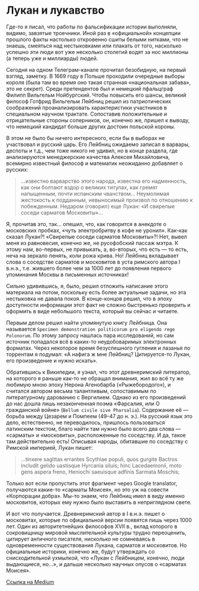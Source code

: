 # Лукан и лукавство

Где-то я писал, что работы по фальсификации истории выполняли, видимо, завзятые троечники. Иной раз в «официальной» концепции прошлого факты настолько откровенно сшиты белыми нитками, что не знаешь, смеяться над нестыковками или плакать от того, насколько успешно эти люди вот уже несколько столетий водят за нос миллионы (а теперь уже и миллиарды) людей.

Сегодня на одном Телеграм-канале прочитал безобидную, на первый взгляд, заметку. В 1669 году в Польше проходили очередные выборы короля (была там во время оно такая странная «национальная забава», это не секрет). Среди претендентов был и немецкий пфальцграф Филипп Вильгельм Нойбургский. Чтобы повысить его шансы, великий философ Готфрид Вильгельм Лейбниц решил из патриотических соображений проанализировать характеристики участников в специальном научном трактате. Сопоставив положительные и отрицательные стороны соперников, он, конечно же, пришел к выводу, что немецкий кандидат больше других достоин польской короны.

В этом не было бы ничего интересного, если бы в выборах не участвовал и русский царь. Его Лейбниц ожидаемо записал в варвары, деспоты и т.д., чем тоже никого не удивил, но в конце раздела, где анализируются менеджерские качества Алексея Михайловича, всемирно известный философ и математик неожиданно добавляет о русских:

> …известно варварство этого народа, известна его надменность, как они болтают вздор о великих титулах, как гремят напыщенным, почти испанским чванством… Неумолимая жестокость к подданным, невыносимый произвол по отношению к побежденным. Недаром ⟨говорил⟩ еще Лукан: «И свирепые соседи сарматов Московиты»…

Я, прочитав это, так… опешил, что, как говорится в анекдоте о московских пробках, «чуть электробритву в кофе не уронил». Как-как сказал Лукан?! «Свирепые соседи сарматов Московиты»?! Нет, вывел меня из равновесия, конечно же, не русофобский пассаж мэтра. К этому нам, во-первых, не привыкать, а, во-вторых, что есть — то есть, неча на зеркало пенять, коли рожа крива. Но! Лейбниц вкладывает слова о соседстве сарматов и московитов в уста римского автора I в.н.э., т.е. жившего более чем за 1000 лет до появления первого упоминания Москвы в письменных источниках!

Сильно удивившись, я, было, решил отложить написание этого материала на потом, поскольку есть более актуальные задачи, но эта нестыковка не давала покоя. В конце-концов решил, что в эпоху доступности информации этот факт не сложно быстренько проверить и оформить в виде небольшого текста, который вы сейчас и читаете. 

Первым делом решил найти упомянутую книгу Лейбница. Она называется `Specimen demonstration politicorum pro eligendo rege Polonorum`. По этому запросу нашлась пара исследований, но сам источник попадался всё в каких-то неудобоваримых электронных форматах. Через некоторое время безуспешного гугления и лазанья по торрентам я подумал: «А нафига ж мне Лейбниц? Цитируется-то Лукан, его произведение и нужно искать».

Обратившись к Википедии, я узнал, что этот древнеримский литератор, на которого я раньше как-то не обращал внимания, жил во всё ту же любимую мною эпоху Нерона Агенобарба («Рыжебородого»), и считался автором весьма талантливым, сопоставимым по литературному дарованию с Вергилием. Однако из его произведений до нас дошла лишь незаконченная поэма «Фарсалия, или О гражданской войне» (`Bellum civile sive Pharsalia`). Содержание её — борьба между Цезарем и Помпеем (49–47 до н. э.). На русский язык это дело, естественно, не переводилось, пришлось пользоваться латинским текстом, благо найти там нужно было всего два слова — «сарматы» и «московиты», расположенные по соседству. И да, такое там действительно есть! Описывая народы, обитавшие по соседству с Римской империей, Лукан пишет:

> …tinxere sagittas errantes Scythiae populi, quos gurgite Bactros includit gelido uastisque Hyrcania siluis; hinc Lacedaemonii, moto gens aspera freno, Heniochi saeuisque adfinis Sarmata Moschis;

Только вот если пропустить этот фрагмент через Google translator, получаются какие-то «сарматы Моисея», но это уж на совести «Корпорации добра». Мы-то знаем, что Лейбниц имел в виду именно московитов, которых ему нужно было выставить в неприглядном свете.

И вот что получается. Древнеримский автор в I в.н.э. пишет о московитах, которые по официальной версии появятся лишь через 1000 лет. Один из авторитетнейших философов XVII в., вклад которого в сокровищницу мировой мыслительной культуры трудно переоценить, цитирует античного писателя, нисколько не сомневаясь в одновременности существования Лукана, сарматов и московитов. Но официальные историки, конечно же, будут утверждать со снисходительной ухмылкой, что «Лукан с Лейбницем, конечно, люди выдающиеся, но…», и дальше несколько научных опусов о «сарматах Моисея».

[Ссылка на Medium](https://yababay.medium.com/%D0%BB%D1%83%D0%BA%D0%B0%D0%BD-%D0%B8-%D0%BB%D1%83%D0%BA%D0%B0%D0%B2%D1%81%D1%82%D0%B2%D0%BE-21e4fa5930c3)
